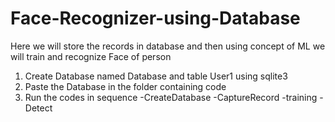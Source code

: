 # Face-Recognizer-using-Database
Here we will store the records in database and then using concept of ML we will train and recognize Face of person

1) Create Database named Database and table User1 using sqlite3
2) Paste the Database in the folder containing code
3) Run the codes in sequence
    -CreateDatabase
    -CaptureRecord
    -training
    -Detect
